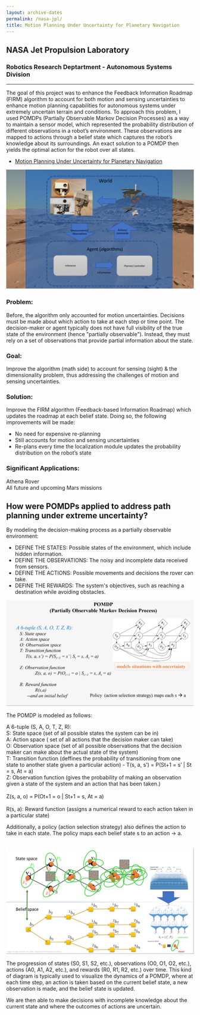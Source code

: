 ```yaml
---
layout: archive-dates
permalink: /nasa-jpl/
title: Motion Planning Under Uncertainty for Planetary Navigation
---
```


## NASA Jet Propulsion Laboratory <br />
### Robotics Research Deptartment - Autonomous Systems Division

-------------

<p>
The goal of this project was to enhance the Feedback Information Roadmap (FIRM) algorithm to account for both motion and sensing uncertainties to enhance motion planning capabilities for autonomous systems under extremely uncertain terrain and conditions. To approach this problem, I used POMDPs (Partially Observable Markov Decision Processes) as a way to maintain a sensor model, which represented the probability distribution of different observations in a robot’s environment.
These observations are mapped to actions through a belief state which captures the robot’s knowledge about its surroundings.
An exact solution to a POMDP then yields the optimal action for the robot over all states. </p>

- [Motion Planning Under Uncertainty for Planetary Navigation](/Notebooks/zUCR_PDF_version.pdf)


<img src="/images/diagram.png?raw=true"/>

### Problem: <br/>
Before, the algorithm only accounted for motion uncertainties. Decisions must be made about which action to take at each step or time point. The decision-maker or agent typically does not have full visibility of the true state of the environment (hence "partially observable"). Instead, they must rely on a set of observations that provide partial information about the state.
<br/>

### Goal: <br/>
Improve the algorithm (math side) to account for sensing (sight) & the dimensionality problem, thus addressing the challenges of motion and sensing uncertainties.
<br/>

### Solution: <br/>
Improve the FIRM algorithm (Feedback-based Information Roadmap) which updates the roadmap at each belief state. Doing so, the following improvements will be made: <br/>
- No need for expensive re-planning <br/>
- Still accounts for motion and sensing uncertainties <br/>
- Re-plans every time the localization module updates the probability distribution on the robot’s state


### Significant Applications: <br/>
Athena Rover <br/>
All future and upcoming Mars missions


## How were POMDPs applied to address path planning under extreme uncertainty?

By modeling the decision-making process as a partially observable environment: <br/>

- DEFINE THE STATES: Possible states of the environment, which include hidden information. <br/>
- DEFINE THE OBSERVATIONS: The noisy and incomplete data received from sensors. <br/>
- DEFINE THE ACTIONS: Possible movements and decisions the rover can take. <br/>
- DEFINE THE REWARDS: The system's objectives, such as reaching a destination while avoiding obstacles. <br/>

<img src="/images/POMDP.png?raw=true"/>

The POMDP is modeled as follows: <br/>

A 6-tuple (S, A, O, T, Z, R): <br/>
S: State space (set of all possible states the system can be in) <br/>
A: Action space ( set of all actions that the decision maker can take) <br/>
O: Observation space (set of all possible observations that the decision maker can make about the actual state of the system) <br/>
T: Transition function (deffines the probability of transitioning from one state to another state given a particular action) - T(s, a, s’) = P(St+1 = s’ | St = s, At = a) <br/>
Z: Observation function (gives the probability of making an observation given a state of the system and an action that has been taken.) <br/>
<br/>
Z(s, a, o) = P(Ot+1 = o | St+1 = s, At = a) <br/>
<br/>
R(s, a): Reward function (assigns a numerical reward to each action taken in a particular state) <br/>

Additionally, a policy (action selection strategy) also defines the action to take in each state. The policy maps each 
belief state s to an action → a. <br/><br/>

<img src="/images/statespace.png?raw=true"/>

<p>
The progression of states (S0, S1, S2, etc.), observations (O0, O1, O2, etc.), actions (A0, A1, A2, etc.), and rewards (R0, R1, R2, etc.) over time. This kind of diagram is typically used to visualize the dynamics of a POMDP, where at each time step, an action is taken based on the current belief state, a new observation is made, and the belief state is updated. 
<p>
We are then able to make decisions with incomplete knowledge about the current state and where the outcomes of actions are uncertain. </p>

